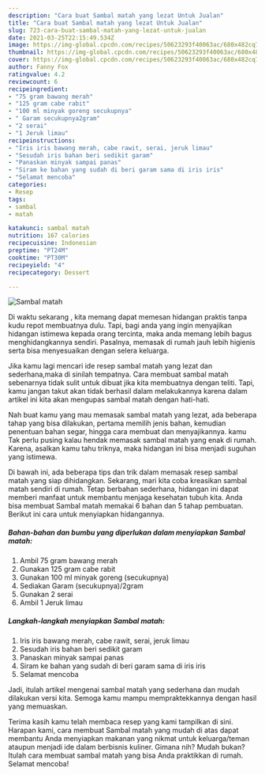```yaml
---
description: "Cara buat Sambal matah yang lezat Untuk Jualan"
title: "Cara buat Sambal matah yang lezat Untuk Jualan"
slug: 723-cara-buat-sambal-matah-yang-lezat-untuk-jualan
date: 2021-03-25T22:15:49.534Z
image: https://img-global.cpcdn.com/recipes/50623293f40063ac/680x482cq70/sambal-matah-foto-resep-utama.jpg
thumbnail: https://img-global.cpcdn.com/recipes/50623293f40063ac/680x482cq70/sambal-matah-foto-resep-utama.jpg
cover: https://img-global.cpcdn.com/recipes/50623293f40063ac/680x482cq70/sambal-matah-foto-resep-utama.jpg
author: Fanny Fox
ratingvalue: 4.2
reviewcount: 6
recipeingredient:
- "75 gram bawang merah"
- "125 gram cabe rabit"
- "100 ml minyak goreng secukupnya"
- " Garam secukupnya2gram"
- "2 serai"
- "1 Jeruk limau"
recipeinstructions:
- "Iris iris bawang merah, cabe rawit, serai, jeruk limau"
- "Sesudah iris bahan beri sedikit garam"
- "Panaskan minyak sampai panas"
- "Siram ke bahan yang sudah di beri garam sama di iris iris"
- "Selamat mencoba"
categories:
- Resep
tags:
- sambal
- matah

katakunci: sambal matah 
nutrition: 167 calories
recipecuisine: Indonesian
preptime: "PT24M"
cooktime: "PT30M"
recipeyield: "4"
recipecategory: Dessert

---
```



![Sambal matah](https://img-global.cpcdn.com/recipes/50623293f40063ac/680x482cq70/sambal-matah-foto-resep-utama.jpg)

Di waktu  sekarang , kita memang dapat memesan hidangan praktis tanpa kudu repot membuatnya dulu. Tapi, bagi anda yang ingin menyajikan hidangan istimewa kepada orang tercinta, maka anda memang lebih bagus menghidangkannya sendiri. Pasalnya, memasak di rumah jauh lebih higienis serta bisa menyesuaikan dengan selera keluarga.

Jika kamu lagi mencari ide resep sambal matah yang lezat dan sederhana,maka di sinilah tempatnya. Cara membuat sambal matah  sebenarnya tidak sulit untuk dibuat jika kita membuatnya dengan teliti. Tapi, kamu jangan takut akan tidak berhasil dalam melakukannya 
karena dalam artikel ini kita akan mengupas sambal matah dengan hati-hati.  



Nah buat kamu yang mau memasak sambal matah yang lezat, ada beberapa tahap yang bisa dilakukan, pertama memilih jenis bahan, kemudian penentuan bahan segar, hingga cara membuat dan menyajikannya. kamu Tak perlu pusing kalau hendak memasak sambal matah yang enak di rumah. Karena, asalkan kamu  tahu triknya, maka hidangan ini bisa menjadi suguhan yang istimewa.

Di bawah ini, ada beberapa tips dan trik dalam memasak resep sambal matah yang siap dihidangkan. Sekarang, mari kita coba kreasikan sambal matah sendiri di rumah. Tetap berbahan sederhana, hidangan ini dapat memberi manfaat untuk membantu menjaga kesehatan tubuh kita. Anda bisa membuat Sambal matah memakai 6 bahan dan 5 tahap pembuatan. Berikut ini cara untuk menyiapkan hidangannya.

<!--inarticleads1-->

##### Bahan-bahan dan bumbu yang diperlukan dalam menyiapkan Sambal matah:

1. Ambil 75 gram bawang merah
1. Gunakan 125 gram cabe rabit
1. Gunakan 100 ml minyak goreng (secukupnya)
1. Sediakan  Garam (secukupnya)/2gram
1. Gunakan 2 serai
1. Ambil 1 Jeruk limau




<!--inarticleads2-->

##### Langkah-langkah menyiapkan Sambal matah:

1. Iris iris bawang merah, cabe rawit, serai, jeruk limau
1. Sesudah iris bahan beri sedikit garam
1. Panaskan minyak sampai panas
1. Siram ke bahan yang sudah di beri garam sama di iris iris
1. Selamat mencoba




Jadi, itulah artikel mengenai  sambal matah  yang sederhana dan mudah dilakukan versi kita. Semoga kamu mampu mempraktekkannya dengan hasil yang memuaskan. 

Terima kasih kamu telah membaca resep yang kami tampilkan di sini. Harapan kami, cara membuat  Sambal matah yang mudah di atas dapat membantu Anda menyiapkan makanan yang nikmat untuk keluarga/teman ataupun menjadi ide dalam berbisnis kuliner. Gimana nih? Mudah bukan? Itulah cara membuat sambal matah yang bisa Anda praktikkan di rumah. Selamat mencoba!

